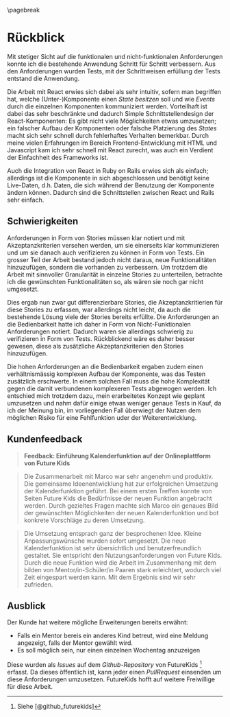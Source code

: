 

\pagebreak
# Rückblick

Mit stetiger Sicht auf die funktionalen und nicht-funktionalen Anforderungen konnte ich die bestehende Anwendung
Schritt für Schritt verbessern. Aus den Anforderungen wurden Tests, mit der Schrittweisen erfüllung der Tests entstand die 
Anwendung.

Die Arbeit mit React erwies sich dabei als sehr intuitiv, sofern man begriffen hat, welche (Unter-)Komponente einen *State* *besitzen* soll und wie *Events* durch die einzelnen Komponenten kommuniziert werden. Vorteilhaft ist dabei das sehr beschränkte und dadurch Simple Schnittstellendesign der React-Komponenten: Es gibt nicht viele Möglichkeiten etwas umzusetzen; ein falscher Aufbau der Komponenten oder falsche Platzierung des *States* macht sich sehr schnell durch fehlerhaftes Verhalten bemerkbar. Durch meine vielen Erfahrungen im Bereich Frontend-Entwicklung mit HTML und Javascript kam ich sehr schnell mit React zurecht, was auch ein Verdient der Einfachheit des Frameworks ist.

Auch die Integration von React in Ruby on Rails erwies sich als einfach; allerdings ist die Komponente in sich abgeschlossen und benötigt keine Live-Daten, d.h. Daten, die sich während der Benutzung der Komponente ändern können. Dadurch sind die Schnittstellen zwischen React und Rails sehr einfach.

## Schwierigkeiten

Anforderungen in Form von Stories müssen klar notiert und mit Akzeptanzkriterien versehen werden, 
um sie einerseits klar kommunizieren und um sie danach auch verifizieren zu können in Form von Tests. Ein grosser Teil der Arbeit bestand jedoch nicht daraus, neue Funktionalitäten hinzuzufügen, sondern die vorhanden zu verbessern. Um trotzdem die Arbeit mit sinnvoller Granularität in einzelne Stories zu unterteilen, betrachte ich die gewünschten Funktionalitäten so, als wären sie noch gar nicht umgesetzt. 

Dies ergab nun zwar gut differenzierbare Stories, die Akzeptanzkritierien für diese Stories zu erfassen, war allerdings nicht leicht, da auch die bestehende Lösung viele der Stories bereits erfüllte. Die Anforderungen an die Bedienbarkeit hatte ich daher in Form von Nicht-Funktionalen Anforderungen notiert. Dadurch waren sie allerdings schwierig zu verifizieren in Form von Tests. Rückblickend wäre es daher besser gewesen, diese als zusätzliche Akzeptanzkriterien den Stories hinzuzufügen. 

Die hohen Anforderungen an die Bedienbarkeit ergaben zudem einen verhältnismässig komplexen Aufbau der Komponente, was das Testen zusätzlich erschwerte. In einem solchen Fall muss die hohe Komplexität gegen die damit verbundenen komplexeren Tests abgewogen werden. Ich entschied mich trotzdem dazu, mein erarbeitetes Konzept wie geplant umzusetzen und nahm dafür einige etwas weniger genaue Tests in Kauf, da ich der Meinung bin, im vorliegenden Fall überwiegt der Nutzen dem möglichen Risiko für eine Fehlfunktion uder der Weiterentwicklung.

## Kundenfeedback

> **Feedback: Einführung Kalenderfunktion auf der Onlineplattform von Future Kids**

> Die Zusammenarbeit mit Marco war sehr angenehm und produktiv. Die gemeinsame Ideenentwicklung hat zur erfolgreichen Umsetzung der Kalenderfunktion geführt. Bei einem ersten Treffen konnte von Seiten Future Kids die Bedürfnisse der neuen Funktion angebracht werden. Durch gezieltes Fragen machte sich Marco ein genaues Bild der gewünschten Möglichkeiten der neuen Kalenderfunktion und bot konkrete Vorschläge zu deren Umsetzung.

> Die Umsetzung entsprach ganz der besprochenen Idee. Kleine Anpassungswünsche wurden sofort umgesetzt. Die neue Kalenderfunktion ist sehr übersichtlich und benutzerfreundlich gestaltet. Sie entspricht den Nutzungsanforderungen von Future Kids. Durch die neue Funktion wird die Arbeit im Zusammenhang mit dem bilden von Mentor/in-Schüler/in Paaren stark erleichtert, wodurch viel Zeit eingespart werden kann. Mit dem Ergebnis sind wir sehr zufrieden.



## Ausblick

Der Kunde hat weitere mögliche Erweiterungen bereits erwähnt:

- Falls ein Mentor bereis ein anderes Kind betreut, wird eine Meldung angezeigt, falls der Mentor gewählt wird.
- Es soll möglich sein, nur einen einzelnen Wochentag anzuzeigen

Diese wurden als *Issues* auf dem *Github-Repository* von FutureKids [^fn_github_futurekids] erfasst. Da dieses öffentlich ist, kann jeder einen *PullRequest* einsenden um diese Anforderungen umzusetzen. FutureKids hofft auf weitere Freiwillige für diese Arbeit.

[^fn_github_futurekids]: Siehe [@github_futurekids]
